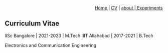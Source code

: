 <div style="text-align: right"><a href="https://vrmvikas.github.io/"> Home </a>| <a href="/CV/">CV</a> | <a href="/about/"> about </a>|<a href="experimental"> Experiments</a></div>

## Curriculum Vitae

IISc Bangalore | 2021-2023 | M.Tech
IIIT Allahabad  | 2017-2021  | B.Tech

Electronics and Communication Engineering
